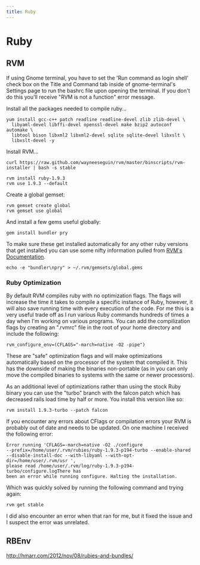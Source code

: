```yaml
---
title: Ruby
---
```


# Ruby

## RVM

If using Gnome terminal, you have to set the 'Run command as login shell' check
box on the Title and Command tab inside of gnome-terminal's Settings page to
run the bashrc file upon opening the terminal. If you don't do this you'll
receive "RVM is not a function" error message.

Install all the packages needed to compile ruby...

```
yum install gcc-c++ patch readline readline-devel zlib zlib-devel \
  libyaml-devel libffi-devel openssl-devel make bzip2 autoconf automake \
  libtool bison libxml2 libxml2-devel sqlite sqlite-devel libxslt \
  libxslt-devel -y
```

Install RVM...

```
curl https://raw.github.com/wayneeseguin/rvm/master/binscripts/rvm-installer | bash -s stable
```

```
rvm install ruby-1.9.3
rvm use 1.9.3 --default
```

Create a global gemset:

```
rvm gemset create global
rvm gemset use global
```

And install a few gems useful globally:

```
gem install bundler pry
```

To make sure these get installed automatically for any other ruby versions that
get installed you can use some nifty information pulled from [RVM's
Documentation][1].

```
echo -e "bundler\npry" > ~/.rvm/gemsets/global.gems
```

### Ruby Optimization

By default RVM compiles ruby with no optimization flags. The flags will
increase the time it takes to compile a specific instance of Ruby, however, it
will also save running time with every execution of the code. For me this is a
very useful trade off as I run various Ruby commands hundreds of times a day
when I'm working on various programs. You can add the compilization flags by
creating an ".rvmrc" file in the root of your home directory and include the
following:

```
rvm_configure_env=(CFLAGS="-march=native -O2 -pipe")
```

These are "safe" optimization flags and will make optimizations automatically
based on the processor of the system that compiled it. This has the downside of
making the binaries non-portable (as in you can only move the compiled binaries
to systems with the same or newer processors).

As an additional level of optimizations rather than using the stock Ruby binary
you can use the "turbo" branch with the falcon patch which has decreased rails
load time by half or more. You install this version like so:

```
rvm install 1.9.3-turbo --patch falcon
```

If you encounter any errors about CFlags or compilation errors your RVM is
probably out of date and needs to be updated. On one machine I received the
following error:

```
Error running 'CFLAGS=-march=native -O2 ./configure
--prefix=/home/user/.rvm/rubies/ruby-1.9.3-p194-turbo --enable-shared
--disable-install-doc --with-libyaml --with-opt-dir=/home/user/.rvm/usr ',
please read /home/user/.rvm/log/ruby-1.9.3-p194-turbo/configure.logThere has
been an error while running configure. Halting the installation.
```

Which was quickly solved by running the following command and trying again:

```
rvm get stable
```

I did also encounter an error when that ran for me, but it fixed the issue and
I suspect the error was unrelated.

## RBEnv

http://hmarr.com/2012/nov/08/rubies-and-bundles/

[1]: https://rvm.io//gemsets/initial/

